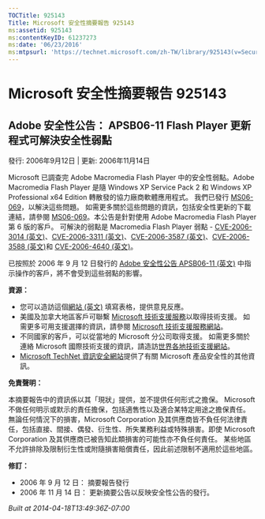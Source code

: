 ```yaml
---
TOCTitle: 925143
Title: Microsoft 安全性摘要報告 925143
ms:assetid: 925143
ms:contentKeyID: 61237273
ms:date: '06/23/2016'
ms:mtpsurl: 'https://technet.microsoft.com/zh-TW/library/925143(v=Security.10)'
---
```



Microsoft 安全性摘要報告 925143
===============================

Adobe 安全性公告： APSB06-11 Flash Player 更新程式可解決安全性弱點
------------------------------------------------------------------

發行: 2006年9月12日 | 更新: 2006年11月14日

Microsoft 已調查完 Adobe Macromedia Flash Player 中的安全性弱點。Adobe Macromedia Flash Player 是隨 Windows XP Service Pack 2 和 Windows XP Professional x64 Edition 轉散發的協力廠商軟體應用程式。 我們已發行 [MS06-069](https://technet.microsoft.com/security/bulletin/ms06-069)，以解決這些問題。 如需更多關於這些問題的資訊，包括安全性更新的下載連結，請參閱 [MS06-069](https://technet.microsoft.com/security/bulletin/ms06-069)。本公告是針對使用 Adobe Macromedia Flash Player 第 6 版的客戶。 可解決的弱點是 Macromedia Flash Player 弱點 - [CVE-2006-3014 (英文)](https://www.cve.mitre.org/cgi-bin/cvename.cgi?name=cve-2006-3014)、[CVE-2006-3311 (英文)](https://www.cve.mitre.org/cgi-bin/cvename.cgi?name=cve-2006-3311)、[CVE-2006-3587 (英文)](https://www.cve.mitre.org/cgi-bin/cvename.cgi?name=cve-2006-3587)、[CVE-2006-3588 (英文)](https://www.cve.mitre.org/cgi-bin/cvename.cgi?name=cve-2006-3588)和 [CVE-2006-4640 (英文)](https://www.cve.mitre.org/cgi-bin/cvename.cgi?name=cve-2006-4640)。

已按照於 2006 年 9 月 12 日發行的 [Adobe 安全性公告 APSB06-11 (英文)](https://www.adobe.com/go/apsb06-11/) 中指示操作的客戶，將不會受到這些弱點的影響。

**資源：** 

-   您可以造訪這個[網站 (英文)](https://support.microsoft.com/common/survey.aspx?scid=sw;en;1257&amp;showpage=1&amp;ws=technet&amp;sd=tech) 填寫表格，提供意見反應。
-   美國及加拿大地區客戶可聯繫 [Microsoft 技術支援服務](https://go.microsoft.com/fwlink/?linkid=21131)以取得技術支援。 如需更多可用支援選擇的資訊，請參閱 [Microsoft 技術支援服務網站](https://support.microsoft.com/)。
-   不同國家的客戶，可以從當地的 Microsoft 分公司取得支援。 如需更多關於連絡 Microsoft 國際技術支援的資訊，請造訪[世界各地技術支援網站](https://go.microsoft.com/fwlink/?linkid=21155)。
-   [Microsoft TechNet 資訊安全網站](https://www.microsoft.com/taiwan/technet/security/default.mspx)提供了有關 Microsoft 產品安全性的其他資訊。

**免責聲明：** 

本摘要報告中的資訊係以其「現狀」提供，並不提供任何形式之擔保。 Microsoft 不做任何明示或默示的責任擔保，包括適售性以及適合某特定用途之擔保責任。 無論任何情況下的損害，Microsoft Corporation 及其供應商皆不負任何法律責任，包括直接、間接、偶發、衍生性、所失業務利益或特殊損害。即使 Microsoft Corporation 及其供應商已被告知此類損害的可能性亦不負任何責任。 某些地區不允許排除及限制衍生性或附隨損害賠償責任，因此前述限制不適用於這些地區。

**修訂：** 

-   2006 年 9 月 12 日： 摘要報告發行
-   2006 年 11 月 14 日： 更新摘要公告以反映安全性公告的發行。

*Built at 2014-04-18T13:49:36Z-07:00*
